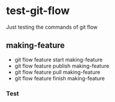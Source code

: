 # test-git-flow
Just testing the commands of git flow

## making-feature
- git flow feature start making-feature
- git flow feature publish making-feature
- git flow feature pull making-feature
- git flow feature finish making-feature

### Test
